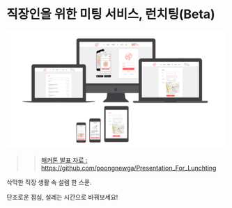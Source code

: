 # 직장인을 위한 미팅 서비스, 런치팅(Beta)


![lunchting](./lunchting_web.png)

>> [ 해커톤 발표 자료 : https://github.com/poongnewga/Presentation_For_Lunchting ](https://github.com/poongnewga/Presentation_For_Lunchting)


삭막한 직장 생활 속 설렘 한 스푼.

단조로운 점심, 설레는 시간으로 바꿔보세요!
